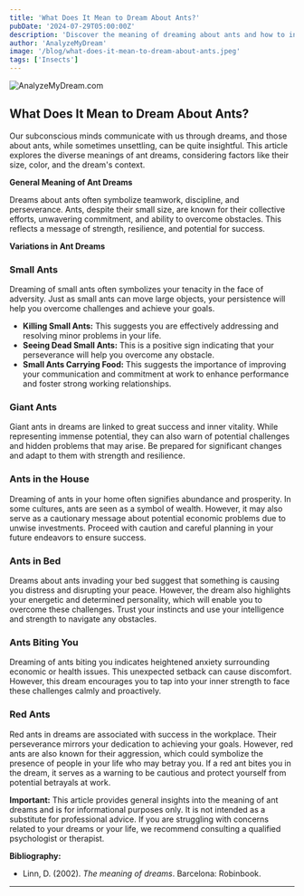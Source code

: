 ```yaml
---
title: 'What Does It Mean to Dream About Ants?'
pubDate: '2024-07-29T05:00:00Z'
description: 'Discover the meaning of dreaming about ants and how to interpret the different contexts of these dreams.'
author: 'AnalyzeMyDream'
image: '/blog/what-does-it-mean-to-dream-about-ants.jpeg'
tags: ['Insects']
---
```


![AnalyzeMyDream.com](/blog/what-does-it-mean-to-dream-about-ants.jpeg)

## What Does It Mean to Dream About Ants?

Our subconscious minds communicate with us through dreams, and those about ants, while sometimes unsettling, can be quite insightful. This article explores the diverse meanings of ant dreams, considering factors like their size, color, and the dream's context.

**General Meaning of Ant Dreams**

Dreams about ants often symbolize teamwork, discipline, and perseverance. Ants, despite their small size, are known for their collective efforts, unwavering commitment, and ability to overcome obstacles. This reflects a message of strength, resilience, and potential for success.

**Variations in Ant Dreams**

### Small Ants

Dreaming of small ants often symbolizes your tenacity in the face of adversity. Just as small ants can move large objects, your persistence will help you overcome challenges and achieve your goals. 

- **Killing Small Ants:** This suggests you are effectively addressing and resolving minor problems in your life.
- **Seeing Dead Small Ants:** This is a positive sign indicating that your perseverance will help you overcome any obstacle.
- **Small Ants Carrying Food:** This suggests the importance of improving your communication and commitment at work to enhance performance and foster strong working relationships.

### Giant Ants

Giant ants in dreams are linked to great success and inner vitality.  While representing immense potential, they can also warn of potential challenges and hidden problems that may arise. Be prepared for significant changes and adapt to them with strength and resilience.

### Ants in the House

Dreaming of ants in your home often signifies abundance and prosperity. In some cultures, ants are seen as a symbol of wealth. However, it may also serve as a cautionary message about potential economic problems due to unwise investments. Proceed with caution and careful planning in your future endeavors to ensure success.

### Ants in Bed

Dreams about ants invading your bed suggest that something is causing you distress and disrupting your peace. However, the dream also highlights your energetic and determined personality, which will enable you to overcome these challenges. Trust your instincts and use your intelligence and strength to navigate any obstacles.

### Ants Biting You

Dreaming of ants biting you indicates heightened anxiety surrounding economic or health issues. This unexpected setback can cause discomfort. However, this dream encourages you to tap into your inner strength to face these challenges calmly and proactively.

### Red Ants

Red ants in dreams are associated with success in the workplace. Their perseverance mirrors your dedication to achieving your goals. However, red ants are also known for their aggression, which could symbolize the presence of people in your life who may betray you. If a red ant bites you in the dream, it serves as a warning to be cautious and protect yourself from potential betrayals at work.

**Important:** This article provides general insights into the meaning of ant dreams and is for informational purposes only. It is not intended as a substitute for professional advice. If you are struggling with concerns related to your dreams or your life, we recommend consulting a qualified psychologist or therapist.

**Bibliography:**

* Linn, D. (2002). *The meaning of dreams*. Barcelona: Robinbook.

---